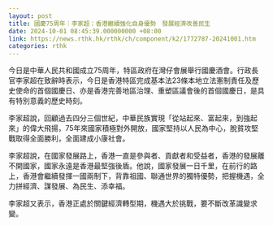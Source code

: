 ```yaml
---
layout: post
title: 國慶75周年｜李家超：香港繼續強化自身優勢　發展經濟改善民生
date: 2024-10-01 08:45:39.000000000 +08:00
link: https://news.rthk.hk/rthk/ch/component/k2/1772787-20241001.htm
categories: rthk
---
```


今日是中華人民共和國成立75周年，特區政府在灣仔會展舉行國慶酒會。行政長官李家超在致辭時表示，今日是香港特區完成基本法23條本地立法憲制責任及歷史使命的首個國慶日、亦是香港完善地區治理、重塑區議會後的首個國慶日，是具有特別意義的歷史時刻。

李家超說，回顧過去四分三個世紀，中華民族實現「從站起來、富起來，到強起來」的偉大飛揚，75年來國家積極對外開放，國家堅持以人民為中心，脫貧攻堅戰取得全面勝利，全面建成小康社會。

李家超說，在國家發展路上，香港一直是參與者、貢獻者和受益者，香港的發展離不開國家，國家永遠是香港最堅強後盾。他說，國家發展一日千里，在前行的路上，香港會繼續發揮一國兩制下，背靠祖國、聯通世界的獨特優勢，把握機遇，全力拼經濟、謀發展、為民生、添幸福。

李家超又表示，香港正處於關鍵經濟轉型期，機遇大於挑戰，要不斷改革識變求變。
